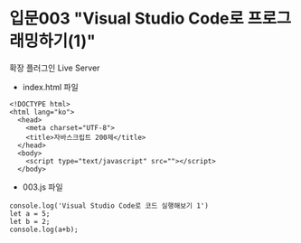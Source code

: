 # 입문003 "Visual Studio Code로 프로그래밍하기(1)"

확장 플러그인 Live Server

- index.html 파일
```
<!DOCTYPE html>
<html lang="ko">
  <head>
    <meta charset="UTF-8">
    <title>자바스크립트 200제</title>
  </head>
  <body>
    <script type="text/javascript" src=""></script>
  </body>
```

- 003.js 파일
```
console.log('Visual Studio Code로 코드 실행해보기 1')
let a = 5;
let b = 2;
console.log(a+b);
```
